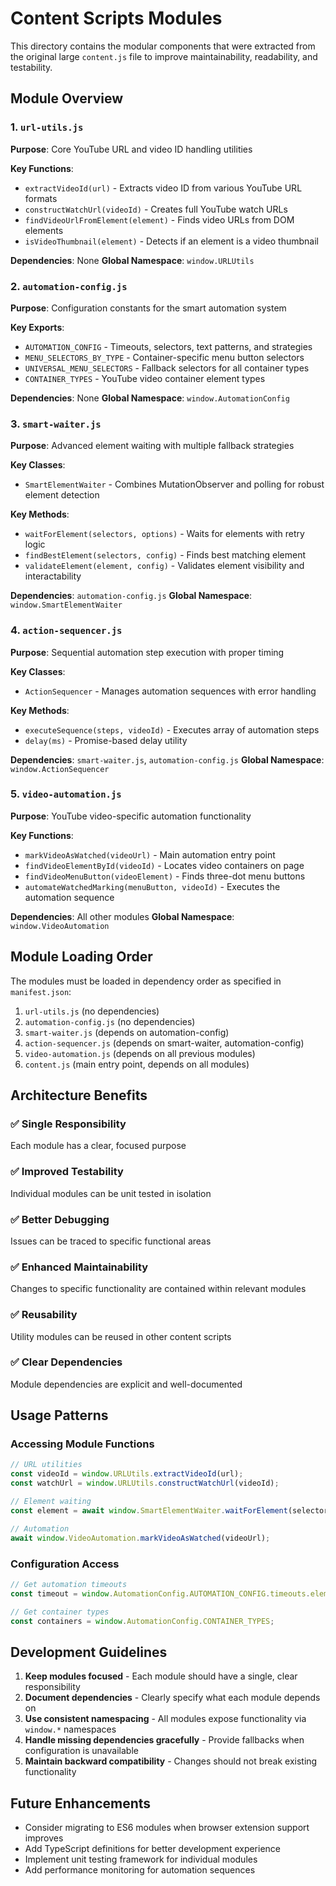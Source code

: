 # Content Scripts Modules

This directory contains the modular components that were extracted from the original large `content.js` file to improve maintainability, readability, and testability.

## Module Overview

### 1. `url-utils.js`
**Purpose**: Core YouTube URL and video ID handling utilities

**Key Functions**:
- `extractVideoId(url)` - Extracts video ID from various YouTube URL formats
- `constructWatchUrl(videoId)` - Creates full YouTube watch URLs
- `findVideoUrlFromElement(element)` - Finds video URLs from DOM elements
- `isVideoThumbnail(element)` - Detects if an element is a video thumbnail

**Dependencies**: None
**Global Namespace**: `window.URLUtils`

### 2. `automation-config.js`
**Purpose**: Configuration constants for the smart automation system

**Key Exports**:
- `AUTOMATION_CONFIG` - Timeouts, selectors, text patterns, and strategies
- `MENU_SELECTORS_BY_TYPE` - Container-specific menu button selectors
- `UNIVERSAL_MENU_SELECTORS` - Fallback selectors for all container types
- `CONTAINER_TYPES` - YouTube video container element types

**Dependencies**: None
**Global Namespace**: `window.AutomationConfig`

### 3. `smart-waiter.js`
**Purpose**: Advanced element waiting with multiple fallback strategies

**Key Classes**:
- `SmartElementWaiter` - Combines MutationObserver and polling for robust element detection

**Key Methods**:
- `waitForElement(selectors, options)` - Waits for elements with retry logic
- `findBestElement(selectors, config)` - Finds best matching element
- `validateElement(element, config)` - Validates element visibility and interactability

**Dependencies**: `automation-config.js`
**Global Namespace**: `window.SmartElementWaiter`

### 4. `action-sequencer.js`
**Purpose**: Sequential automation step execution with proper timing

**Key Classes**:
- `ActionSequencer` - Manages automation sequences with error handling

**Key Methods**:
- `executeSequence(steps, videoId)` - Executes array of automation steps
- `delay(ms)` - Promise-based delay utility

**Dependencies**: `smart-waiter.js`, `automation-config.js`
**Global Namespace**: `window.ActionSequencer`

### 5. `video-automation.js`
**Purpose**: YouTube video-specific automation functionality

**Key Functions**:
- `markVideoAsWatched(videoUrl)` - Main automation entry point
- `findVideoElementById(videoId)` - Locates video containers on page
- `findVideoMenuButton(videoElement)` - Finds three-dot menu buttons
- `automateWatchedMarking(menuButton, videoId)` - Executes the automation sequence

**Dependencies**: All other modules
**Global Namespace**: `window.VideoAutomation`

## Module Loading Order

The modules must be loaded in dependency order as specified in `manifest.json`:

1. `url-utils.js` (no dependencies)
2. `automation-config.js` (no dependencies)
3. `smart-waiter.js` (depends on automation-config)
4. `action-sequencer.js` (depends on smart-waiter, automation-config)
5. `video-automation.js` (depends on all previous modules)
6. `content.js` (main entry point, depends on all modules)

## Architecture Benefits

### ✅ **Single Responsibility**
Each module has a clear, focused purpose

### ✅ **Improved Testability** 
Individual modules can be unit tested in isolation

### ✅ **Better Debugging**
Issues can be traced to specific functional areas

### ✅ **Enhanced Maintainability**
Changes to specific functionality are contained within relevant modules

### ✅ **Reusability**
Utility modules can be reused in other content scripts

### ✅ **Clear Dependencies**
Module dependencies are explicit and well-documented

## Usage Patterns

### Accessing Module Functions
```javascript
// URL utilities
const videoId = window.URLUtils.extractVideoId(url);
const watchUrl = window.URLUtils.constructWatchUrl(videoId);

// Element waiting
const element = await window.SmartElementWaiter.waitForElement(selectors, options);

// Automation
await window.VideoAutomation.markVideoAsWatched(videoUrl);
```

### Configuration Access
```javascript
// Get automation timeouts
const timeout = window.AutomationConfig.AUTOMATION_CONFIG.timeouts.elementWait;

// Get container types
const containers = window.AutomationConfig.CONTAINER_TYPES;
```

## Development Guidelines

1. **Keep modules focused** - Each module should have a single, clear responsibility
2. **Document dependencies** - Clearly specify what each module depends on
3. **Use consistent namespacing** - All modules expose functionality via `window.*` namespaces
4. **Handle missing dependencies gracefully** - Provide fallbacks when configuration is unavailable
5. **Maintain backward compatibility** - Changes should not break existing functionality

## Future Enhancements

- Consider migrating to ES6 modules when browser extension support improves
- Add TypeScript definitions for better development experience
- Implement unit testing framework for individual modules
- Add performance monitoring for automation sequences
